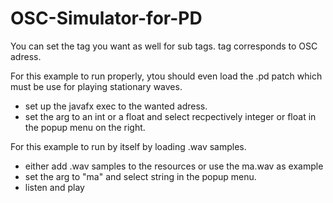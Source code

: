 # OSC-Simulator-for-PD

You can set the tag you want as well for sub tags. tag corresponds to OSC adress.

For this example to run properly, ytou should even load the .pd patch which must be use for playing stationary waves.
- set up the javafx exec to the wanted adress.
- set the arg to an int or a float and select recpectively integer or float in the popup menu on the right.

For this example to run by itself by loading .wav samples.
- either add .wav samples to the resources or use the ma.wav as example
- set the arg to "ma" and select string in the popup menu.
- listen and play
